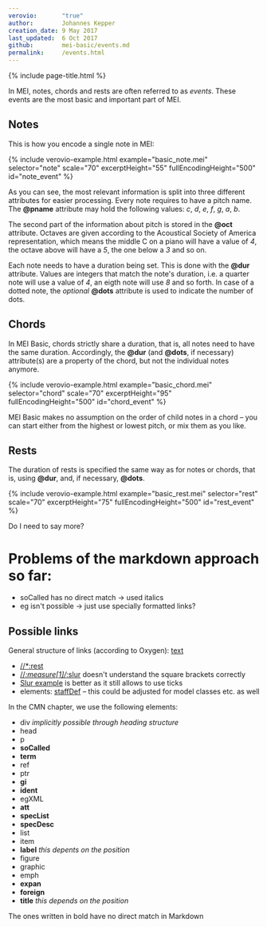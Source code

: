 ```yaml
---
verovio:       "true"
author:        Johannes Kepper
creation_date: 9 May 2017
last_updated:  6 Oct 2017
github:        mei-basic/events.md
permalink:     /events.html
---
```


{% include page-title.html %}

In MEI, notes, chords and rests are often referred to as *events*.
These events are the most basic and important part of MEI.

## Notes

This is how you encode a single note in MEI:


{% include verovio-example.html
	example="basic_note.mei"
	selector="note"
	scale="70"
	excerptHeight="55"
	fullEncodingHeight="500"
	id="note_event"
%}


As you can see, the most relevant information is split into three different
attributes for easier processing. Every note requires to have a pitch name. The
**@pname** attribute may hold the following values: *c*,
*d*, *e*, *f*, *g*, *a*,
*b*.

The second part of the information about pitch is stored in the **@oct**
attribute. Octaves are given according to the Acoustical Society of America
representation, which means the middle C on a piano will have a value of
*4*, the octave above will have a *5*, the one below a
*3* and so on.

Each note needs to have a duration being set. This is done with the **@dur**
attribute. Values are integers that match the note's duration, i.e. a quarter note
will use a value of *4*, an eigth note will use *8* and so
forth. In case of a dotted note, the *optional*
**@dots** attribute is used to indicate the number of dots.

## Chords

In MEI Basic, chords strictly share a duration, that is, all notes need to have the
same duration. Accordingly, the **@dur** (and **@dots**, if necessary)
attribute(s) are a property of the chord, but not the individual notes anymore.


{% include verovio-example.html
	example="basic_chord.mei"
	selector="chord"
	scale="70"
	excerptHeight="95"
	fullEncodingHeight="500"
	id="chord_event"
%}


MEI Basic makes no assumption on the order of child notes in a chord – you can start
either from the highest or lowest pitch, or mix them as you like.

## Rests

The duration of rests is specified the same way as for notes or chords, that is,
using **@dur**, and, if necessary, **@dots**.


{% include verovio-example.html
	example="basic_rest.mei"
	selector="rest"
	scale="70"
	excerptHeight="75"
	fullEncodingHeight="500"
	id="rest_event"
%}

Do I need to say more?

# Problems of the markdown approach so far:

- soCalled has no direct match -> used italics
- eg isn't possible -> just use specially formatted links?

## Possible links
General structure of links (according to Oxygen): [text](file.url "title")

- [//*:rest](eg:basic.mei)
- [//*:measure[1]/*:slur](eg:basic_slur1.mei) doesn't understand the square brackets correctly
- [Slur example](eg:basic_slur1.mei "//*:measure[1]/*:slur") is better as it still allows to use ticks
- elements: [staffDef](elem:staffDef) – this could be adjusted for model classes etc. as well

In the CMN chapter, we use the following elements:

- div *implicitly possible through heading structure*
- head
- p
- **soCalled**
- **term**
- ref
- ptr
- **gi**
- **ident**
- egXML
- **att**
- **specList**
- **specDesc**
- list
- item
- **label** *this depents on the position*
- figure
- graphic
- emph
- **expan**
- **foreign**
- **title** *this depends on the position*

The ones written in bold have no direct match in Markdown



